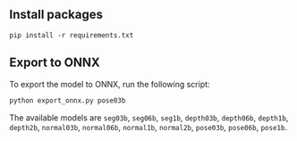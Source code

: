 ## Install packages
```
pip install -r requirements.txt
```

## Export to ONNX
To export the model to ONNX, run the following script:
```bash
python export_onnx.py pose03b
```
The available models are `seg03b`, `seg06b`, `seg1b`, `depth03b`, `depth06b`, `depth1b`, `depth2b`, `normal03b`, `normal06b`, `normal1b`, `normal2b`, `pose03b`, `pose06b`, `pose1b`.